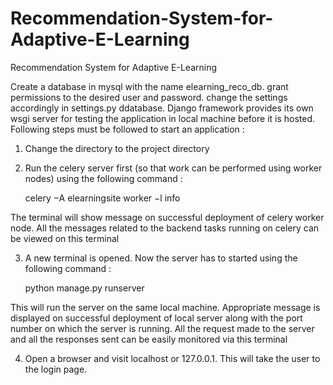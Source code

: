 Recommendation-System-for-Adaptive-E-Learning
=============================================

Recommendation System for Adaptive E-Learning



Create a database in mysql with the name elearning_reco_db. grant permissions to the desired user and password. change the settings accordingly in settings.py ddatabase. Django framework provides its own wsgi server for testing the
application in local machine before it is hosted. Following steps must be followed to
start an application :
1. Change the directory to the project directory

2. Run the celery server first (so that work can be performed using worker nodes)
using the following command :

	celery −A elearningsite worker −l info

The terminal will show message on successful deployment of celery worker node.
All the messages related to the backend tasks running on celery can be viewed
on this terminal

3. A new terminal is opened. Now the server has to started using the following
command :

	python manage.py runserver

This will run the server on the same local machine. Appropriate message is
displayed on successful deployment of local server along with the port number
on which the server is running. All the request made to the server and all the
responses sent can be easily monitored via this terminal

4. Open a browser and visit localhost or 127.0.0.1. This will take the user to the
login page.